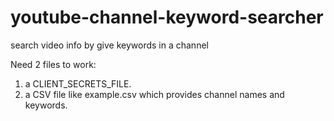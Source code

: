 # youtube-channel-keyword-searcher
search video info by give keywords in a channel

Need 2 files to work:
1. a CLIENT_SECRETS_FILE.
2. a CSV file like example.csv which provides channel names and keywords.
